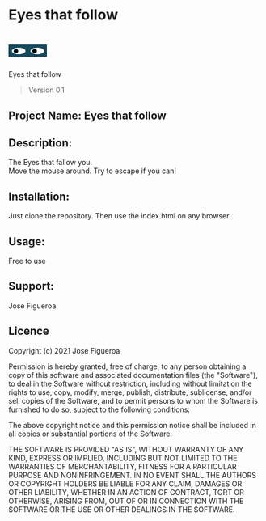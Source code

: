 # Eyes that follow



<h1><img src="https://github.com/JoeEnrique/eyes/blob/main/eyesthatfollow.png" alt="Eyes" width="15%"></h1>

Eyes that follow
> Version 0.1


## Project Name: Eyes that follow

## Description:
The Eyes that fallow you.<br />Move the mouse around. Try to escape if you can!

## Installation:
Just clone the repository. Then use the index.html on any browser.

## Usage:
Free to use

## Support:
Jose Figueroa 

## Licence
Copyright (c) 2021 Jose Figueroa

Permission is hereby granted, free of charge, to any person obtaining a copy of this software and associated documentation files (the "Software"), to deal in the Software without restriction, including without limitation the rights to use, copy, modify, merge, publish, distribute, sublicense, and/or sell copies of the Software, and to permit persons to whom the Software is furnished to do so, subject to the following conditions:

The above copyright notice and this permission notice shall be included in all copies or substantial portions of the Software.

THE SOFTWARE IS PROVIDED "AS IS", WITHOUT WARRANTY OF ANY KIND, EXPRESS OR IMPLIED, INCLUDING BUT NOT LIMITED TO THE WARRANTIES OF MERCHANTABILITY, FITNESS FOR A PARTICULAR PURPOSE AND NONINFRINGEMENT. IN NO EVENT SHALL THE AUTHORS OR COPYRIGHT HOLDERS BE LIABLE FOR ANY CLAIM, DAMAGES OR OTHER LIABILITY, WHETHER IN AN ACTION OF CONTRACT, TORT OR OTHERWISE, ARISING FROM, OUT OF OR IN CONNECTION WITH THE SOFTWARE OR THE USE OR OTHER DEALINGS IN THE SOFTWARE.
